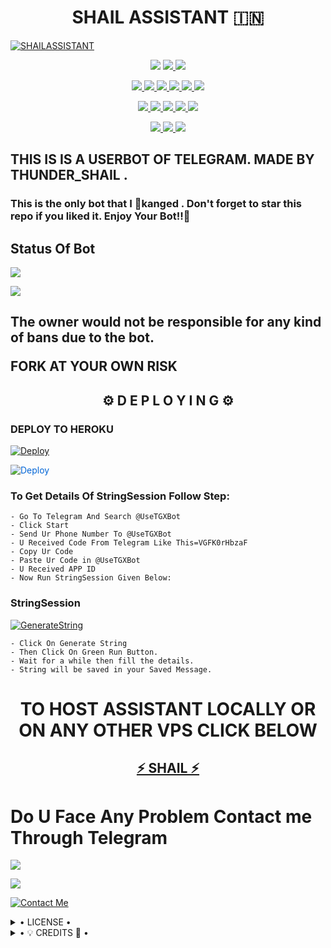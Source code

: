 <h1 align="center">
<b> SHAIL ASSISTANT 🇮🇳</b>
</h1>

[![SHAILASSISTANT](https://telegra.ph/file/fb2860bd9972e2e0be1cc.jpg)](https://github.com/LEGEND-OS/SHAILASSISTANT)


<p align="center"
<a href="https://app.codacy.com/gh/LEGEND-OS/SHAILASSISTANT?utm_source=github.com&utm_medium=referral&utm_content=LEGEND-OS/SHAILASSISTANT&utm_campaign=Badge_Grade_Settings" alt="Codacy Badge">
<img src="https://api.codacy.com/project/badge/Grade/6141417ceaf84545bab6bd671503df51" /> </a>
<a href="https://github.com/LEGEND-OS/SHAILASSISTANT" alt="Libraries.io dependency status for GitHub repo"> <img src="https://img.shields.io/librariesio/github/LEGEND-OS/SHAILASSISTANT" /> </a>
<a href="http://hits.dwyl.com/LEGEND-OS/SHAILASSISTANT" alt="HitCount"> <img src="http://hits.dwyl.com/LEGEND-OS/SHAILASSISTANT.svg" /> </a>
</p>
<p align="center">
<a href="https://github.com/LEGEND-OS/SHAILASSISTANT" alt="GitHub closed issues"> <img src="https://img.shields.io/github/issues-closed-raw/LEGEND-OS/SHAILASSISTANT?style=flat&logo=github&color=success" /> </a>
<a href="https://github.com/LEGEND-OS/SHAILASSISTANT" alt="GitHub commit activity"> <img src="https://img.shields.io/github/commit-activity/m/LEGEND-OS/SHAILASSISTANT" /> </a>
<a href="https://github.com/LEGEND-OS/SHAILASSISTANT/graphs/contributors" alt="GitHub contributors"> <img src="https://img.shields.io/github/contributors/LEGEND-OS/SHAILASSISTANT?style=flat&logo=github" /> </a>
<a href="https://github.com/LEGEND-OS/SHAILASSISTANT/network/members" alt="GitHub forks"> <img src="https://img.shields.io/github/forks/LEGEND-OS/SHAILASSISTANT?label=Forks&logo=github" /> </a>
<a href="https://github.com/LEGEND-OS/SHAILASSISTANT" alt="GitHub closed pull requests"> <img src="https://img.shields.io/github/issues-pr-closed-raw/LEGEND-OS/SHAILASSISTANT?color=success" /> </a>
<a href="https://github.com/LEGEND-OS/SHAILASSISTANT" alt="GitHub issues"> <img src="https://img.shields.io/github/issues-raw/LEGEND-OS/SHAILASSISTANT?style=flat&logo=github&color=yellow" /> </a>
</p>
<p align="center">
<a href="https://github.com/LEGEND-OS/SHAILASSISTANT" alt="GitHub release (latest by date including pre-releases)"> <img src="https://img.shields.io/github/v/release/LEGEND-OS/SHAILASSISTANT?include_prereleases?style=flat&logo=github" /> </a>
<a href="https://www.python.org/" alt="made-with-python"> <img src="https://img.shields.io/badge/Made%20with-Python-1f425f.svg?style=flat&logo=python&color=blue" /> </a>
<a href="https://github.com/LEGEND-OS/SHAILASSISTANT" alt="Docker!"> <img src="https://aleen42.github.io/badges/src/docker.svg" /> </a>
<a href="https://github.com/LEGEND-OS/SHAILASSISTANT" alt="GitHub repo size"> <img src="https://img.shields.io/github/repo-size/LEGEND-OS/SHAILASSISTANT" /> </a>
<a href="https://github.com/LEGEND-OS/SHAILASSISTANT/blob/master/LICENSE" alt="GPLv3 license"> <img src="https://img.shields.io/badge/License-GPLv3-blue.svg" /> </a>
</p>
<p align="center">
<a href="https://t.me/shail_Assistant" alt="Telegram!"> <img src="https://aleen42.github.io/badges/src/telegram.svg" /> </a>
<a href="https://github.com/LEGEND-OS/SHAILASSISTANT/graphs/commit-activity" alt="Maintenance"> <img src="https://img.shields.io/badge/Maintained%3F-yes-green.svg" /> </a>
<a href="https://makeapullrequest.com" alt="PRs Welcome"> <img src="https://img.shields.io/badge/PRs-welcome-brightgreen.svg?style=flat-square" /> </a>
</p>


<h2>THIS IS IS A USERBOT OF TELEGRAM. MADE BY THUNDER_SHAIL .

### This is the only bot that I 🤣kanged . Don't forget to star this repo if you liked it. Enjoy Your Bot!!💝</h2>


## Status Of Bot 

<p align="left">
    <a href="https://github.com/LEGEND-OS/SHAILASSISTANT/network/members"><img src="https://img.shields.io/github/forks/LEGEND-OS/SHAILASSISTANT?label=Forks&logoColor=Black&style=social"></a><p align="left"><a href="https://github.com/LEGEND-OS/SHAILASSISTANT/stargazers"><img src="https://img.shields.io/github/stars/LEGEND-OS/SHAILASSISTANT?logoColor=Blue&style=social"></a><p align="left"><a href="https://github.com/LEGEND-OS/SHAILASSISTANT"></a><p align="left"><a href="https://github.com/LEGEND-OS/SHAILASSISTANT?"></a>


<h2>The owner would not be responsible for any kind of bans due to the bot.

FORK AT YOUR OWN RISK</h2>




<h2 align="center">⚙️ D E P L O Y I N G ⚙️</h2>


<h3> DEPLOY TO HEROKU </h3>


[![Deploy](https://telegra.ph/file/533e92bd3d2e94e959c36.jpg)](https://heroku.com/deploy?template=https://github.com/LEGEND-OS/SHAILASSISTANT)

<a href="https://dashboard.heroku.com/new?button-url=https%3A%2F%2Fgithub.com%2FLEGEND-OS%2FSHAILASSISTANT&template=https%3A%2F%2Fgithub.com%2FLEGEND-OS%02" rel="nofollow" style="background-color: initial; box-sizing: border-box; color: #0366d6; text-decoration-line: none;"><img alt="Deploy" data-canonical-src="https://www.herokucdn.com/deploy/button.svg" src="https://camo.githubusercontent.com/83b0e95b38892b49184e07ad572c94c8038323fb/68747470733a2f2f7777772e6865726f6b7563646e2e636f6d2f6465706c6f792f627574746f6e2e737667" style="border-style: none; box-sizing: initial; max-width: 100%;" /></a></div>
</a>


### To Get Details Of StringSession Follow Step:

    - Go To Telegram And Search @UseTGXBot
    - Click Start
    - Send Ur Phone Number To @UseTGXBot
    - U Received Code From Telegram Like This=VGFK0rHbzaF
    - Copy Ur Code
    - Paste Ur Code in @UseTGXBot
    - U Received APP ID
    - Now Run StringSession Given Below:
   

### StringSession

[![GenerateString](https://img.shields.io/badge/repl.it-generateString-yellowgreen)](https://replit.com/@KrishnaJaiswal1/SHAILASSISTANT#main.py) 

    - Click On Generate String
    - Then Click On Green Run Button.
    - Wait for a while then fill the details.
    - String will be saved in your Saved Message.


<h1 align="center">TO HOST ASSISTANT LOCALLY OR ON ANY OTHER VPS CLICK BELOW</h1>

<h2 align="center"> <a href="https://github.com/LEGEND-OS/SHAILASSISTANT">⚡ SHAIL ⚡</a></h2>


# Do U Face Any Problem Contact me Through Telegram 



<a href="https://t.me/joinchat/Legend_Mr_SHAIL"><img src="https://img.shields.io/badge/OWNER%20ME-red.svg?style=for-the-badge&logo=Telegram"></a>

<a href="https://t.me/joinchat/Legend_Mr_SHAIL"><img src="https://img.shields.io/badge/CREATOR%20ME-blue.svg?style=for-the-badge&logo=Telegram"></a>


[![Contact Me](https://img.shields.io/badge/Telegram-Contact%20Me-informational)](https://t.me/joinchat/Legend_Mr_Hacker)


<details>

  <summary> • LICENSE • </summary>

![SHAILASSISTANT](https://www.gnu.org/graphics/gplv3-or-later.png)

LEGEND-OS

Poject [SHAILASSISTANT](https://github.com/LEGEND-OS/SHAILASSISTANT) is free software: you can redistribute it and/or modify

it under the terms of the GNU General Public License as published by

the Free Software Foundation, either version 3 of the License, or

(at your option) any later version.

This program is distributed in the hope that it will be useful,

but WITHOUT ANY WARRANTY; without even the implied warranty of

MERCHANTABILITY or FITNESS FOR A PARTICULAR PURPOSE.  See the

GNU General Public License for more details.

You should have received a copy of the GNU General Public License

along with this program. If not, see <https://www.gnu.org/licenses/>.

</details>

<details>

  <summary> • 💡 CREDITS 💞 • </summary>
  
• [LEGEND](https://github.com/LEGEND-OS)
